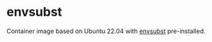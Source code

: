 # envsubst

Container image based on Ubuntu 22.04 with [envsubst](https://www.gnu.org/software/gettext/manual/html_node/envsubst-Invocation.html) pre-installed.
